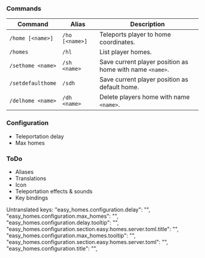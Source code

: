 ### Commands
| Command           | Alias          | Description                                              |
|-------------------|----------------|----------------------------------------------------------|
| `/home [<name>]`  | `/ho [<name>]` | Teleports player to home coordinates.                    |
| `/homes`          | `/hl`          | List player homes.                                       |
| `/sethome <name>` | `/sh <name>`   | Save current player position as home with name `<name>`. |
| `/setdefaulthome` | `/sdh`         | Save current player position as default home.            |
| `/delhome <name>` | `/dh <name>`   | Delete players home with name `<name>`.                  |

### Configuration
* Teleportation delay
* Max homes

### ToDo
* Aliases
* Translations
* Icon
* Teleportation effects & sounds
* Key bindings


Untranslated keys:
"easy_homes.configuration.delay": "",
"easy_homes.configuration.max_homes": "",
"easy_homes.configuration.delay.tooltip": "",
"easy_homes.configuration.section.easy.homes.server.toml.title": "",
"easy_homes.configuration.max_homes.tooltip": "",
"easy_homes.configuration.section.easy.homes.server.toml": "",
"easy_homes.configuration.title": "",